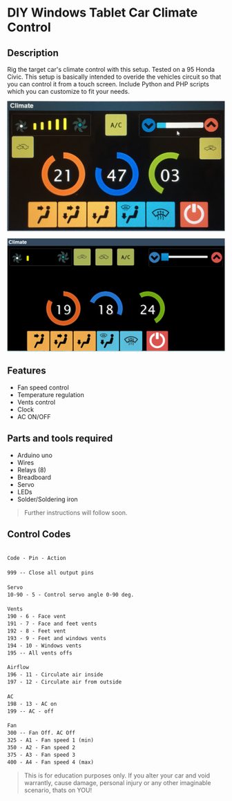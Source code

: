 # DIY Windows Tablet Car Climate Control

## Description

Rig the target car's climate control with this setup. Tested on a 95 Honda Civic.
This setup is basically intended to overide the vehicles circuit so that you can control it from a touch screen.
Include Python and PHP scripts which you can customize to fit your needs.

![img](IMG_0342.JPG)

![img](screenshot.png)

## Features

- Fan speed control
- Temperature regulation
- Vents control
- Clock
- AC ON/OFF

## Parts and tools required

- Arduino uno
- Wires
- Relays (8)
- Breadboard
- Servo
- LEDs
- Solder/Soldering iron

> Further instructions will follow soon.

## Control Codes

```txt

Code - Pin - Action

999 -- Close all output pins

Servo
10-90 - 5 - Control servo angle 0-90 deg.

Vents
190 - 6 - Face vent
191 - 7 - Face and feet vents
192 - 8 - Feet vent
193 - 9 - Feet and windows vents
194 - 10 - Windows vents
195 -- All vents offs

Airflow
196 - 11 - Circulate air inside
197 - 12 - Circulate air from outside

AC
198 - 13 - AC on
199 -- AC - off

Fan
300 -- Fan Off. AC Off
325 - A1 - Fan speed 1 (min)
350 - A2 - Fan speed 2
375 - A3 - Fan speed 3
400 - A4 - Fan speed 4 (max)
```

> This is for education purposes only. If you alter your car and void warrantly, cause damage, personal injury or any other
> imaginable scenario, thats on YOU!
